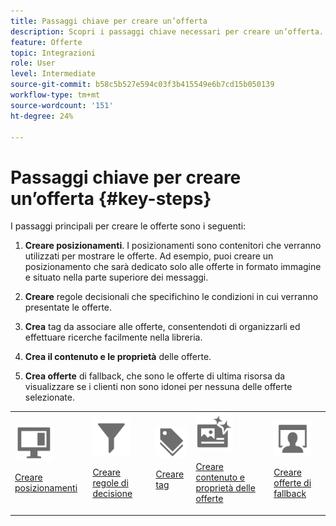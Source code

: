 ```yaml
---
title: Passaggi chiave per creare un’offerta
description: Scopri i passaggi chiave necessari per creare un’offerta.
feature: Offerte
topic: Integrazioni
role: User
level: Intermediate
source-git-commit: b58c5b527e594c03f3b415549e6b7cd15b050139
workflow-type: tm+mt
source-wordcount: '151'
ht-degree: 24%

---
```


# Passaggi chiave per creare un’offerta {#key-steps}

I passaggi principali per creare le offerte sono i seguenti:

1. **Creare posizionamenti**.
I posizionamenti sono contenitori che verranno utilizzati per mostrare le offerte. Ad esempio, puoi creare un posizionamento che sarà dedicato solo alle offerte in formato immagine e situato nella parte superiore dei messaggi.

1. **Creare** regole decisionali che specifichino le condizioni in cui verranno presentate le offerte.

1. **Crea** tag da associare alle offerte, consentendoti di organizzarli ed effettuare ricerche facilmente nella libreria.

1. **Crea il contenuto e le proprietà** delle offerte.

1. **Crea offerte** di fallback, che sono le offerte di ultima risorsa da visualizzare se i clienti non sono idonei per nessuna delle offerte selezionate.

<table>
<tr>
<td><img src="../../assets/do-not-localize/icon-placement.svg" width="60px"><p><a href="../offer-library/creating-placements.md">Creare posizionamenti</a></p></td>
<td><img src="../../assets/do-not-localize/icon-rules.svg" width="60px"><p><a href="../offer-library/creating-decision-rules.md">Creare regole di decisione</a></p></td>
<td><img src="../../assets/do-not-localize/icon-tags.svg" width="60px"><p><a href="../offer-library/creating-tags.md">Creare tag</a></p></td>
<td><img src="../../assets/do-not-localize/icon-offer.svg" width="60px"><p><a href="../offer-library/creating-personalized-offers.md">Creare contenuto e proprietà delle offerte</a></p></td>
<td><img src="../../assets/do-not-localize/icon-fallback.svg" width="60px"><p><a href="../offer-library/creating-fallback-offers.md">Creare offerte di fallback</a></p></td></tr>
</table>

